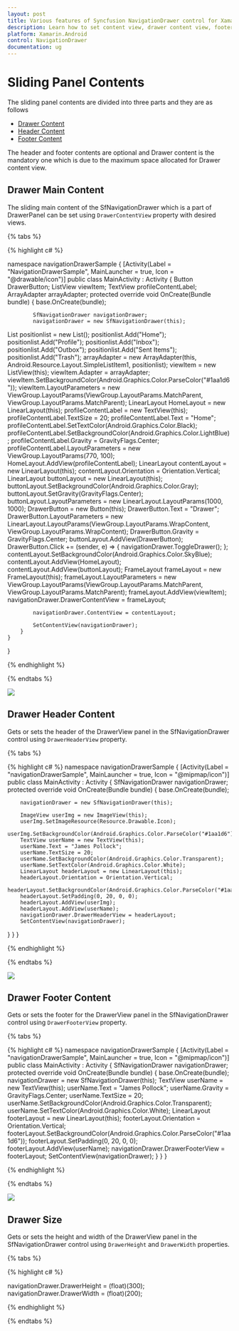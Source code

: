 ```yaml
---
layout: post
title: Various features of Syncfusion NavigationDrawer control for Xamarin.Android
description: Learn how to set content view, drawer content view, footer view, header view, drawer size in NavigationDrawer.
platform: Xamarin.Android
control: NavigationDrawer
documentation: ug
---
```


# Sliding Panel Contents
	
The sliding panel contents are divided into three parts and they are as follows
	
* [Drawer Content](#drawer-main-content)
* [Header Content](#drawer-header-content) 
* [Footer Content](#drawer-footer-content)
		
The header and footer contents are optional and Drawer content is the mandatory one which is due to the maximum space allocated for Drawer content view.
		
## Drawer Main Content

The sliding main content of the SfNavigationDrawer which is a part of DrawerPanel can be set using `DrawerContentView` property with desired views.

{% tabs %}

{% highlight c# %}

namespace navigationDrawerSample
{
    [Activity(Label = "NavigationDrawerSample", MainLauncher = true, Icon = "@drawable/icon")]
    public class MainActivity : Activity
    {
        Button DrawerButton;
        ListView viewItem;
        TextView profileContentLabel;
        ArrayAdapter<string> arrayAdapter;
        protected override void OnCreate(Bundle bundle)
        {
            base.OnCreate(bundle);

            SfNavigationDrawer navigationDrawer;
            navigationDrawer = new SfNavigationDrawer(this);

List<string> positionlist = new List<string>();
            positionlist.Add("Home");
            positionlist.Add("Profile");
            positionlist.Add("Inbox");
            positionlist.Add("Outbox");
            positionlist.Add("Sent Items");
            positionlist.Add("Trash");
            arrayAdapter = new ArrayAdapter<string>(this, Android.Resource.Layout.SimpleListItem1, positionlist);
            viewItem = new ListView(this);
            viewItem.Adapter = arrayAdapter;
            viewItem.SetBackgroundColor(Android.Graphics.Color.ParseColor("#1aa1d6"));
            viewItem.LayoutParameters = new ViewGroup.LayoutParams(ViewGroup.LayoutParams.MatchParent, ViewGroup.LayoutParams.MatchParent);
            LinearLayout HomeLayout = new LinearLayout(this);
            profileContentLabel = new TextView(this);
            profileContentLabel.TextSize = 20;
            profileContentLabel.Text = "Home";
            profileContentLabel.SetTextColor(Android.Graphics.Color.Black);
            profileContentLabel.SetBackgroundColor(Android.Graphics.Color.LightBlue);
            profileContentLabel.Gravity = GravityFlags.Center;
            profileContentLabel.LayoutParameters = new ViewGroup.LayoutParams(770, 100);
            HomeLayout.AddView(profileContentLabel);
            LinearLayout contentLayout = new LinearLayout(this);
            contentLayout.Orientation = Orientation.Vertical;
            LinearLayout buttonLayout = new LinearLayout(this);
            buttonLayout.SetBackgroundColor(Android.Graphics.Color.Gray);
            buttonLayout.SetGravity(GravityFlags.Center);
            buttonLayout.LayoutParameters = new LinearLayout.LayoutParams(1000, 1000);
            DrawerButton = new Button(this);
            DrawerButton.Text = "Drawer";
            DrawerButton.LayoutParameters = new LinearLayout.LayoutParams(ViewGroup.LayoutParams.WrapContent, ViewGroup.LayoutParams.WrapContent);
            DrawerButton.Gravity = GravityFlags.Center;
            buttonLayout.AddView(DrawerButton);
            DrawerButton.Click += (sender, e) =>
            {
                navigationDrawer.ToggleDrawer();
            };
            contentLayout.SetBackgroundColor(Android.Graphics.Color.SkyBlue);
            contentLayout.AddView(HomeLayout);
            contentLayout.AddView(buttonLayout);
            FrameLayout frameLayout = new FrameLayout(this);
            frameLayout.LayoutParameters = new ViewGroup.LayoutParams(ViewGroup.LayoutParams.MatchParent, ViewGroup.LayoutParams.MatchParent);
            frameLayout.AddView(viewItem);
            navigationDrawer.DrawerContentView = frameLayout;

            navigationDrawer.ContentView = contentLayout;

            SetContentView(navigationDrawer);
        }
    }
}

{% endhighlight %}

{% endtabs %}

![](images/DrawerContentView.png)

## Drawer Header Content

Gets or sets the header of the DrawerView panel in the SfNavigationDrawer control using `DrawerHeaderView` property.

{% tabs %}

{% highlight c# %}
namespace navigationDrawerSample
{
[Activity(Label = "navigationDrawerSample", MainLauncher = true, Icon = "@mipmap/icon")]
public class MainActivity : Activity
{
        SfNavigationDrawer navigationDrawer;
        protected override void OnCreate(Bundle bundle)
    {
        base.OnCreate(bundle);
        
        navigationDrawer = new SfNavigationDrawer(this);

        ImageView userImg = new ImageView(this);
        userImg.SetImageResource(Resource.Drawable.Icon);
        userImg.SetBackgroundColor(Android.Graphics.Color.ParseColor("#1aa1d6"));
        TextView userName = new TextView(this);
        userName.Text = "James Pollock";
        userName.TextSize = 20;
        userName.SetBackgroundColor(Android.Graphics.Color.Transparent);
        userName.SetTextColor(Android.Graphics.Color.White);
        LinearLayout headerLayout = new LinearLayout(this);
        headerLayout.Orientation = Orientation.Vertical;
        headerLayout.SetBackgroundColor(Android.Graphics.Color.ParseColor("#1aa1d6"));
        headerLayout.SetPadding(0, 20, 0, 0);
        headerLayout.AddView(userImg);
        headerLayout.AddView(userName);
        navigationDrawer.DrawerHeaderView = headerLayout;
        SetContentView(navigationDrawer);
}
}
}
 
{% endhighlight %}

{% endtabs %}

![](images/DrawerHeaderView.png)

## Drawer Footer Content

Gets or sets the footer for the DrawerView panel in the SfNavigationDrawer control using `DrawerFooterView` property.

{% tabs %}

{% highlight c# %}
namespace navigationDrawerSample
{
[Activity(Label = "navigationDrawerSample", MainLauncher = true, Icon = "@mipmap/icon")]
public class MainActivity : Activity
{
    SfNavigationDrawer navigationDrawer;
    protected override void OnCreate(Bundle bundle)
{
    base.OnCreate(bundle);
    navigationDrawer = new SfNavigationDrawer(this);
    TextView userName = new TextView(this);
    userName.Text = "James Pollock";
    userName.Gravity = GravityFlags.Center;
    userName.TextSize = 20;
    userName.SetBackgroundColor(Android.Graphics.Color.Transparent);
    userName.SetTextColor(Android.Graphics.Color.White);
    LinearLayout footerLayout = new LinearLayout(this);
    footerLayout.Orientation = Orientation.Vertical;
    footerLayout.SetBackgroundColor(Android.Graphics.Color.ParseColor("#1aa1d6"));
    footerLayout.SetPadding(0, 20, 0, 0);
    footerLayout.AddView(userName);
    navigationDrawer.DrawerFooterView = footerLayout;
    SetContentView(navigationDrawer);
}
}
}
    


{% endhighlight %}

{% endtabs %}

![](images/DrawerFooterView.png)

## Drawer Size

Gets or sets the height and width of the DrawerView panel in the SfNavigationDrawer control using `DrawerHeight` and `DrawerWidth` properties.

{% tabs %}

{% highlight c# %}

navigationDrawer.DrawerHeight = (float)(300);
navigationDrawer.DrawerWidth = (float)(200);

{% endhighlight %}

{% endtabs %}